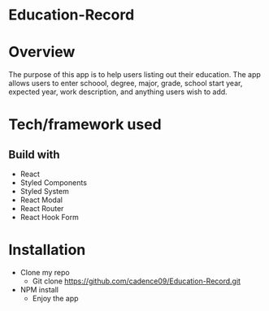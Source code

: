 # Education-Record

# Overview
The purpose of this app is to help users listing out their education. The app allows users to enter schoool, degree, major, grade, school start year, expected year, work description, and anything users wish to add. 

# Tech/framework used

## Build with
  * React
  * Styled Components
  * Styled System
  * React Modal
  * React Router
  * React Hook Form
  
# Installation
  * Clone my repo 
    * Git clone https://github.com/cadence09/Education-Record.git
  * NPM install 
    * Enjoy the app

        

